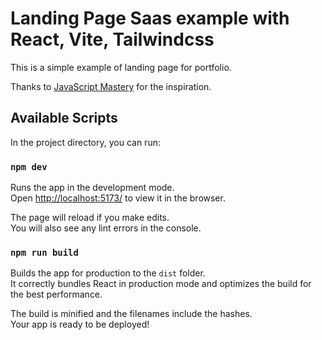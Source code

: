 # Landing Page Saas example with React, Vite, Tailwindcss

This is a simple example of landing page for portfolio.

Thanks to [JavaScript Mastery](https://jsmastery.com/) for the inspiration.

## Available Scripts

In the project directory, you can run:

### `npm dev`

Runs the app in the development mode.\
Open [http://localhost:5173/](http://localhost:5173/) to view it in the browser.

The page will reload if you make edits.\
You will also see any lint errors in the console.

### `npm run build`

Builds the app for production to the `dist` folder.\
It correctly bundles React in production mode and optimizes the build for the best performance.

The build is minified and the filenames include the hashes.\
Your app is ready to be deployed!
